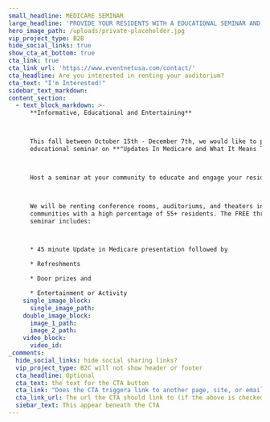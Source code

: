 ```yaml
---
small_headline: MEDICARE SEMINAR
large_headline: 'PROVIDE YOUR RESIDENTS WITH A EDUCATIONAL SEMINAR AND FUN ACTIVITY!'
hero_image_path: /uploads/private-placeholder.jpg
vip_project_type: B2B
hide_social_links: true
show_cta_at_bottom: true
cta_link: true
cta_link_url: 'https://www.eventnetusa.com/contact/'
cta_headline: Are you interested in renting your auditorium?
cta_text: "I'm Interested!"
sidebar_text_markdown:
content_section:
  - text_block_markdown: >-
      **Informative, Educational and Entertaining**



      This fall between October 15th - December 7th, we would like to provide an
      educational seminar on **"Updates In Medicare and What It Means To You"**.



      Host a seminar at your community to educate and engage your residents.



      We will be renting conference rooms, auditoriums, and theaters in
      communities with a high percentage of 55+ residents. The FREE three hour
      seminar includes:



      * 45 minute Update in Medicare presentation followed by

      * Refreshments

      * Door prizes and

      * Entertainment or Activity
    single_image_block:
      single_image_path:
    double_image_block:
      image_1_path:
      image_2_path:
    video_block:
      video_id:
_comments:
  hide_social_links: hide social sharing links?
  vip_project_type: B2C will not show header or footer
  cta_headline: Optional
  cta_text: the text for the CTA button
  cta_link: "Does the CTA triggera link to another page, site, or email? (note: use 'mailto:info@eventnetusa.com' format for an email address)"
  cta_link_url: The url the CTA should link to (if the above is checked)
  siebar_text: This appear beneath the CTA
---
```

